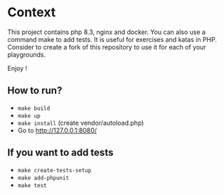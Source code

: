 # Context 

This project contains php 8.3, nginx and docker. You can also use a command make to add tests.
It is useful for exercises and katas in PHP.
Consider to create a fork of this repository to use it for each of your playgrounds.

Enjoy !

## How to run?
- ```make build```
- ```make up```
- ```make install``` (create vendor/autoload.php)
- Go to http://127.0.0.1:8080/

## If you want to add tests
- ```make create-tests-setup```
- ```make add-phpunit```
- ```make test```